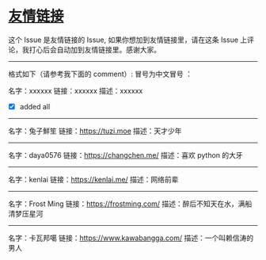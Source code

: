 # [友情链接](https://github.com/yihong0618/gitblog/issues/217)

这个 Issue 是友情链接的 Issue, 如果你想加到友情链接里，请在这条 Issue 上评论，我打心后会自动加到友情链接里。感谢大家。

---

格式如下（请参考我下面的 comment）:
冒号为中文冒号 ：

名字：xxxxxx
链接：xxxxxx
描述：xxxxxx
 

- [x] added all

---

名字：兔子鮮笙
链接：https://tuzi.moe
描述：天才少年

---

名字：daya0576
链接：https://changchen.me/
描述：喜欢 python 的大牙

---

名字：kenlai
链接：https://kenlai.me/
描述：网络前辈

---

名字：Frost Ming
链接：https://frostming.com/
描述：醉后不知天在水，满船清梦压星河

---

名字：卡瓦邦噶
链接：https://www.kawabangga.com/
描述：一个叫赖信涛的男人